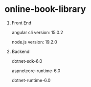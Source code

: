 # online-book-library
1. Front End

    angular cli version: 15.0.2

    node.js version: 19.2.0

2. Backend

    dotnet-sdk-6.0

    aspnetcore-runtime-6.0

    dotnet-runtime-6.0
